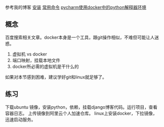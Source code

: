 参考我的博客
[安装](https://www.1owo.com/%E6%9C%8D%E5%8A%A1%E5%99%A8/%E6%9C%8D%E5%8A%A1%E5%99%A8/%E6%9C%8D%E5%8A%A1%E5%99%A8-dockerForWindows%E5%AE%89%E8%A3%85/)
[常用命令](https://www.1owo.com/%E6%9C%8D%E5%8A%A1%E5%99%A8/%E6%9C%8D%E5%8A%A1%E5%99%A8/%E6%9C%8D%E5%8A%A1%E5%99%A8-docker%E5%B8%B8%E7%94%A8%E5%91%BD%E4%BB%A4/)
[pycharm使用docker中的python解释器环境](https://www.1owo.com/%E8%BD%AF%E4%BB%B6/%E6%9C%8D%E5%8A%A1%E5%99%A8/%E6%9C%8D%E5%8A%A1%E5%99%A8-pycharm%E8%A7%A3%E9%87%8A%E5%99%A8%E4%BD%BF%E7%94%A8docker/)

## 概念
百度搜索相关文章。docker本身是一个工具，跟git操作相似，不难但可能让人迷惑。

1. 虚拟机 vs docker
2. 端口映射，挂载本地文件
3. docker所必需的虚拟机是干什么的

如果对本节感到困难，建议学好git和linux就足够了。
## 练习
下载ubuntu 镜像，安装python，依赖，挂载django博客代码。运行项目，查看容器日志。
上传镜像到阿里云个人加速仓库。
linux上安装docker，下拉镜像，迅速启动服务。

